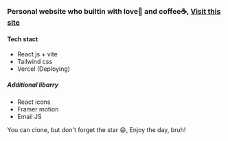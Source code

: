 ### Personal website who builtin with love🧡 and coffee☕, [Visit this site](https://hendrialqori.vercel.app)
#### Tech stact
- React js + vite
- Tailwind css
- Vercel (Deploying)


##### Additional libarry
- React icons
- Framer motion
- Email JS

You can clone, but don't forget the star 😄, Enjoy the day, bruh!
